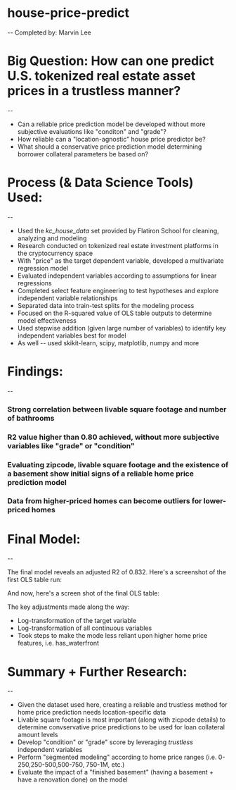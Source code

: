 # house-price-predict
--
Completed by: Marvin Lee

# Big Question: How can one predict U.S. tokenized real estate asset prices in a trustless manner?
--

<ul>
    <li>Can a reliable price prediction model be developed without more subjective evaluations like "conditon" and "grade"?</li>
    <li>How reliable can a "location-agnostic" house price predictor be?</li>
    <li>What should a conservative price prediction model determining borrower collateral parameters be based on?</li>
</ul>


# Process (& Data Science Tools) Used:
--

<ul>
    <li>Used the <i>kc_house_data</i> set provided by Flatiron School for cleaning, analyzing and modeling</li>
    <li>Research conducted on tokenized real estate investment platforms in the cryptocurrency space</li>
    <li>With "price" as the target dependent variable, developed a multivariate regression model</li>
    <li>Evaluated independent variables according to assumptions for linear regressions</li>
    <li>Completed select feature engineering to test hypotheses and explore independent variable relationships</li>
    <li>Separated data into train-test splits for the modeling process</li>
    <li>Focused on the R-squared value of OLS table outputs to determine model effectiveness</li>
    <li>Used stepwise addition (given large number of variables) to identify key independent variables best for model</li>
    <li>As well -- used skikit-learn, scipy, matplotlib, numpy and more</li>
</ul>


# Findings:
--

### Strong correlation between livable square footage and number of bathrooms

### R2 value higher than 0.80 achieved, without more subjective variables like "grade" or "condition"

### Evaluating zipcode, livable square footage and the existence of a basement show initial signs of a reliable home price prediction model

### Data from higher-priced homes can become outliers for lower-priced homes



# Final Model:
--

The final model reveals an adjusted R2 of 0.832. Here's a screenshot of the first OLS table run:

And now, here's a screen shot of the final OLS table:

The key adjustments made along the way:

<ul>
    <li>Log-transformation of the target variable</li>
    <li>Log-transformation of all continuous variables</li>
    <li>Took steps to make the mode less reliant upon higher home price features, i.e. has_waterfront</li>
</ul>



# Summary + Further Research:
--

<ul>
    <li>Given the dataset used here, creating a reliable and trustless method for home price prediction needs location-specific data</li>
    <li>Livable square footage is most important (along with zicpode details) to determine convservative price predictions to be used for loan collateral amount levels</li>
    <li>Develop "condition" or "grade" score by leveraging <i>trustless</i> independent variables</li>
    <li>Perform "segmented modeling" according to home price ranges (i.e. 0-250,250-500,500-750, 750-1M, etc.)</li>
    <li>Evaluate the impact of a "finished basement" (having a basement + have a renovation done) on the model</li>
</ul>